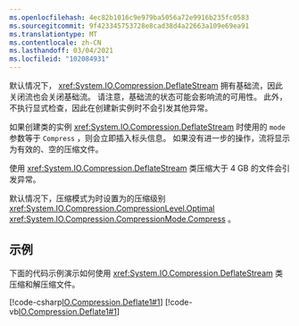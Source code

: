 ```yaml
---
ms.openlocfilehash: 4ec82b1016c9e979ba5056a72e9916b235fc0583
ms.sourcegitcommit: 9f423345753728e8cad38d4a22663a109e69ea91
ms.translationtype: MT
ms.contentlocale: zh-CN
ms.lasthandoff: 03/04/2021
ms.locfileid: "102084931"
---
```

默认情况下， <xref:System.IO.Compression.DeflateStream> 拥有基础流，因此关闭流也会关闭基础流。 请注意，基础流的状态可能会影响流的可用性。 此外，不执行显式检查，因此在创建新实例时不会引发其他异常。

如果创建类的实例 <xref:System.IO.Compression.DeflateStream> 时使用的 `mode` 参数等于 `Compress` ，则会立即插入标头信息。 如果没有进一步的操作，流将显示为有效的、空的压缩文件。

使用 <xref:System.IO.Compression.DeflateStream> 类压缩大于 4 GB 的文件会引发异常。

默认情况下，压缩模式为时设置为的压缩级别 <xref:System.IO.Compression.CompressionLevel.Optimal> <xref:System.IO.Compression.CompressionMode.Compress> 。

## <a name="examples"></a>示例

下面的代码示例演示如何使用 <xref:System.IO.Compression.DeflateStream> 类压缩和解压缩文件。

[!code-csharp[IO.Compression.Deflate1#1](~/samples/snippets/csharp/VS_Snippets_CLR/IO.Compression.Deflate1/CS/deflatetest.cs#1)]
[!code-vb[IO.Compression.Deflate1#1](~/samples/snippets/visualbasic/VS_Snippets_CLR/IO.Compression.Deflate1/VB/deflatetest.vb#1)]

